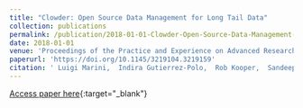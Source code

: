 ```yaml
---
title: "Clowder: Open Source Data Management for Long Tail Data"
collection: publications
permalink: /publication/2018-01-01-Clowder-Open-Source-Data-Management-for-Long-Tail-Data
date: 2018-01-01
venue: 'Proceedings of the Practice and Experience on Advanced Research Computing'
paperurl: 'https://doi.org/10.1145/3219104.3219159'
citation: ' Luigi Marini,  Indira Gutierrez-Polo,  Rob Kooper,  Sandeep Puthanveetil Satheesan,  Maxwell Burnette,  Jong Lee,  Todd Nicholson,  Yan Zhao,  Kenton McHenry, &quot;Clowder: Open Source Data Management for Long Tail Data.&quot; Proceedings of the Practice and Experience on Advanced Research Computing, 2018.'
---
```

[Access paper here](https://doi.org/10.1145/3219104.3219159){:target="_blank"}
